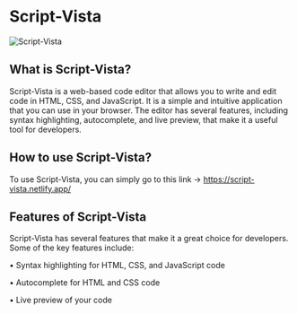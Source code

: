 # Script-Vista

![Script-Vista](https://github.com/sayanraha/Script-Vista/assets/109590974/b6ea3861-bf21-4e53-8ee6-ba38dd6c6ca0)


## What is Script-Vista?

Script-Vista is a web-based code editor that allows you to write and edit code in HTML, CSS, and JavaScript. It is a simple and intuitive application that you can use in your browser. The editor has several features, including syntax highlighting, autocomplete, and live preview, that make it a useful tool for developers.

## How to use Script-Vista?

To use Script-Vista, you can simply go to this link ->  https://script-vista.netlify.app/

## Features of Script-Vista
Script-Vista has several features that make it a great choice for developers. Some of the key features include:

•	Syntax highlighting for HTML, CSS, and JavaScript code

•	Autocomplete for HTML and CSS code

•	Live preview of your code



